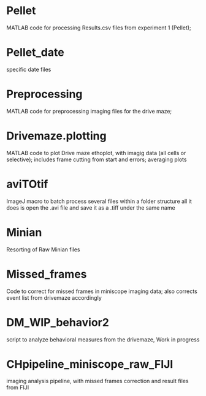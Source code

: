 # Pellet
MATLAB code for processing Results.csv files from experiment 1 (Pellet); 
# Pellet_date 
specific date files 

# Preprocessing
MATLAB code for preprocessing imaging files for the drive maze;

# Drivemaze.plotting
MATLAB code to plot Drive maze ethoplot, with imagig data (all cells or selective); includes frame cutting from start and errors;
averaging plots 

# aviTOtif
ImageJ macro to batch process several files within a folder structure
all it does is open the .avi file and save it as a .tiff under the same name

# Minian
Resorting of Raw Minian files 

# Missed_frames
Code to correct for missed frames in miniscope imaging data; also corrects event list from drivemaze accordingly

# DM_WIP_behavior2
script to analyze behavioral measures from the drivemaze, Work in progress

# CHpipeline_miniscope_raw_FIJI
imaging analysis pipeline, with missed frames correction and result files from FIJI
